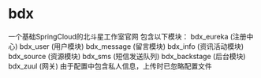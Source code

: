 # bdx
一个基础SpringCloud的北斗星工作室官网
包含以下模块：
    bdx_eureka          (注册中心)
    bdx_user            (用户模块)
    bdx_message         (留言模块)
    bdx_info            (资讯活动模块)
    bdx_source          (资源模块)
    bdx_sms             (短信发送队列)
    bdx_backstage       (后台模块)
    bdx_zuul            (网关)
由于配置中包含私人信息，上传时已忽略配置文件
